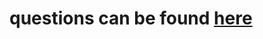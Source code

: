 # questions can be found [here](https://docs.google.com/document/d/1GvVcbvSGCYjSTpmin5dEVCUIPqseJ140UDTp5RkBNVs)
